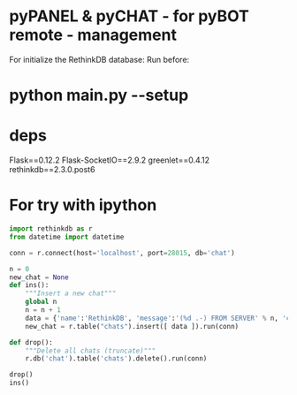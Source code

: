 # pyPANEL & pyCHAT - for pyBOT remote - management

For initialize the RethinkDB database: Run before:

python main.py --setup
======================

deps
====

Flask==0.12.2
Flask-SocketIO==2.9.2
greenlet==0.4.12
rethinkdb==2.3.0.post6


For try with ipython
====================

```python
import rethinkdb as r
from datetime import datetime

conn = r.connect(host='localhost', port=28015, db='chat')

n = 0
new_chat = None
def ins():
    """Insert a new chat"""
    global n
    n = n + 1
    data = {'name':'RethinkDB', 'message':'(%d .-) FROM SERVER' % n, 'created':str(datetime.now(r.make_timezone('00:00')))}
    new_chat = r.table("chats").insert([ data ]).run(conn)

def drop():
    """Delete all chats (truncate)"""
    r.db('chat').table('chats').delete().run(conn)

drop()
ins()
```
